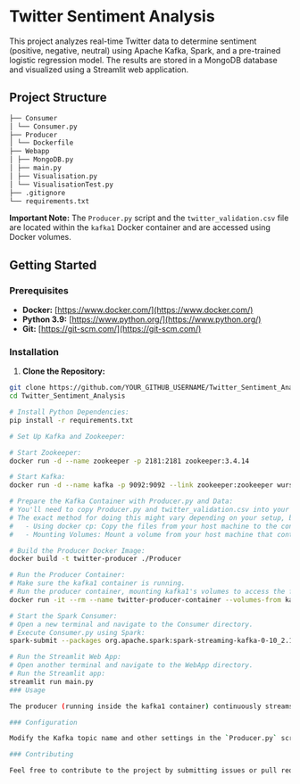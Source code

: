 # Twitter Sentiment Analysis

This project analyzes real-time Twitter data to determine sentiment (positive, negative, neutral) using Apache Kafka, Spark, and a pre-trained logistic regression model. The results are stored in a MongoDB database and visualized using a Streamlit web application.

## Project Structure

```markdown
├── Consumer
│ └── Consumer.py
├── Producer
│ └── Dockerfile
├── Webapp
│ ├── MongoDB.py
│ ├── main.py
│ ├── Visualisation.py
│ └── VisualisationTest.py
├── .gitignore
└── requirements.txt
```


**Important Note:** The `Producer.py` script and the `twitter_validation.csv` file are located within the `kafka1` Docker container and are accessed using Docker volumes. 

## Getting Started

### Prerequisites

* **Docker:** [https://www.docker.com/](https://www.docker.com/)
* **Python 3.9:** [https://www.python.org/](https://www.python.org/)
* **Git:** [https://git-scm.com/](https://git-scm.com/)

### Installation

1. **Clone the Repository:**
  ```bash
  git clone https://github.com/YOUR_GITHUB_USERNAME/Twitter_Sentiment_Analysis.git
  cd Twitter_Sentiment_Analysis
  
  # Install Python Dependencies:
  pip install -r requirements.txt
  
  # Set Up Kafka and Zookeeper:
  
  # Start Zookeeper:
  docker run -d --name zookeeper -p 2181:2181 zookeeper:3.4.14
  
  # Start Kafka:
  docker run -d --name kafka -p 9092:9092 --link zookeeper:zookeeper wurstmeister/kafka:2.12-2.2.1
  
  # Prepare the Kafka Container with Producer.py and Data:
  # You'll need to copy Producer.py and twitter_validation.csv into your kafka1 Docker container.
  # The exact method for doing this might vary depending on your setup, but here are two common approaches:
  #   - Using docker cp: Copy the files from your host machine to the container.
  #   - Mounting Volumes: Mount a volume from your host machine that contains the files into the kafka1 container.
  
  # Build the Producer Docker Image:
  docker build -t twitter-producer ./Producer
  
  # Run the Producer Container:
  # Make sure the kafka1 container is running.
  # Run the producer container, mounting kafka1's volumes to access the files:
  docker run -it --rm --name twitter-producer-container --volumes-from kafka1 twitter-producer
  
  # Start the Spark Consumer:
  # Open a new terminal and navigate to the Consumer directory.
  # Execute Consumer.py using Spark:
  spark-submit --packages org.apache.spark:spark-streaming-kafka-0-10_2.12:3.0.0 ./Consumer.py

 # Run the Streamlit Web App:
 # Open another terminal and navigate to the WebApp directory.
 # Run the Streamlit app:
 streamlit run main.py
  ### Usage

The producer (running inside the kafka1 container) continuously streams Twitter data from the `twitter_validation.csv` file into a Kafka topic. The Spark consumer subscribes to the Kafka topic, analyzes tweet sentiment using a pre-trained Logistic Regression model, and stores the results in MongoDB. The Streamlit web app visualizes the sentiment analysis data retrieved from MongoDB.

### Configuration

Modify the Kafka topic name and other settings in the `Producer.py` script (inside the kafka1 container). Configure your MongoDB connection details in the `WebApp/MongoDB.py` file.

### Contributing

Feel free to contribute to the project by submitting issues or pull requests.
